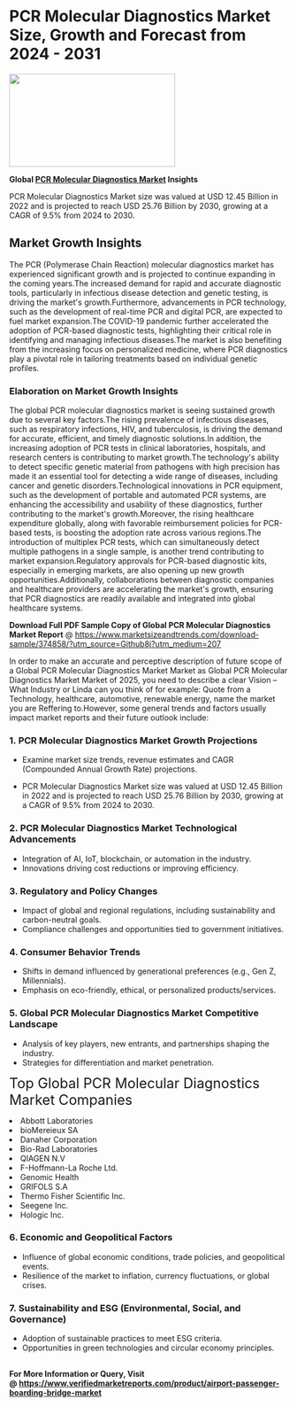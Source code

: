 <H1>PCR Molecular Diagnostics Market Size, Growth and Forecast from 2024 - 2031</H1><img class="aligncenter size-medium wp-image-584254" src="https://thirdeyenews.in/wp-content/uploads/2024/09/Global-Market-Research-300x168.jpeg" alt="" width="300" height="168" /><p><strong>Global&nbsp;<a href="https://www.marketsizeandtrends.com/download-sample/374858/?utm_source=Github8j?utm_medium=207">PCR Molecular Diagnostics Market</a> Insights</strong></p><p>PCR Molecular Diagnostics Market size was valued at USD 12.45 Billion in 2022 and is projected to reach USD 25.76 Billion by 2030, growing at a CAGR of 9.5% from 2024 to 2030.</p><p><h2>Market Growth Insights</h2> The PCR (Polymerase Chain Reaction) molecular diagnostics market has experienced significant growth and is projected to continue expanding in the coming years.The increased demand for rapid and accurate diagnostic tools, particularly in infectious disease detection and genetic testing, is driving the market's growth.Furthermore, advancements in PCR technology, such as the development of real-time PCR and digital PCR, are expected to fuel market expansion.The COVID-19 pandemic further accelerated the adoption of PCR-based diagnostic tests, highlighting their critical role in identifying and managing infectious diseases.The market is also benefiting from the increasing focus on personalized medicine, where PCR diagnostics play a pivotal role in tailoring treatments based on individual genetic profiles. <h3>Elaboration on Market Growth Insights</h3> The global PCR molecular diagnostics market is seeing sustained growth due to several key factors.The rising prevalence of infectious diseases, such as respiratory infections, HIV, and tuberculosis, is driving the demand for accurate, efficient, and timely diagnostic solutions.In addition, the increasing adoption of PCR tests in clinical laboratories, hospitals, and research centers is contributing to market growth.The technology's ability to detect specific genetic material from pathogens with high precision has made it an essential tool for detecting a wide range of diseases, including cancer and genetic disorders.Technological innovations in PCR equipment, such as the development of portable and automated PCR systems, are enhancing the accessibility and usability of these diagnostics, further contributing to the market's growth.Moreover, the rising healthcare expenditure globally, along with favorable reimbursement policies for PCR-based tests, is boosting the adoption rate across various regions.The introduction of multiplex PCR tests, which can simultaneously detect multiple pathogens in a single sample, is another trend contributing to market expansion.Regulatory approvals for PCR-based diagnostic kits, especially in emerging markets, are also opening up new growth opportunities.Additionally, collaborations between diagnostic companies and healthcare providers are accelerating the market's growth, ensuring that PCR diagnostics are readily available and integrated into global healthcare systems.</p><p><span class=""><strong>Download Full PDF Sample Copy of Global PCR Molecular Diagnostics Market Report</strong> @ <a href="https://www.marketsizeandtrends.com/download-sample/374858/?utm_source=Github8j?utm_medium=207" target="_blank">https://www.marketsizeandtrends.com/download-sample/374858/?utm_source=Github8j?utm_medium=207</a></span></p><p>In order to make an accurate and perceptive description of future scope of a Global&nbsp;PCR Molecular Diagnostics Market Market as Global&nbsp;PCR Molecular Diagnostics Market Market of 2025, you need to describe a clear Vision &ndash; What Industry or Linda can you think of for example: Quote from a Technology, healthcare, automotive, renewable energy, name the market you are Reffering to.However, some general trends and factors usually impact market reports and their future outlook include:</p><h3>1.&nbsp;<strong>PCR Molecular Diagnostics Market Growth Projections</strong></h3><ul><li>Examine market size trends, revenue estimates and CAGR (Compounded Annual Growth Rate) projections.</li><li><p>PCR Molecular Diagnostics Market size was valued at USD 12.45 Billion in 2022 and is projected to reach USD 25.76 Billion by 2030, growing at a CAGR of 9.5% from 2024 to 2030.</p></li></ul><h3>2.&nbsp;<strong>PCR Molecular Diagnostics Market Technological Advancements</strong></h3><ul><li>Integration of AI, IoT, blockchain, or automation in the industry.</li><li>Innovations driving cost reductions or improving efficiency.</li></ul><h3>3.&nbsp;<strong>Regulatory and Policy Changes</strong></h3><ul><li>Impact of global and regional regulations, including sustainability and carbon-neutral goals.</li><li>Compliance challenges and opportunities tied to government initiatives.</li></ul><h3>4.&nbsp;<strong>Consumer Behavior Trends</strong></h3><ul><li>Shifts in demand influenced by generational preferences (e.g., Gen Z, Millennials).</li><li>Emphasis on eco-friendly, ethical, or personalized products/services.</li></ul><h3>5.&nbsp;<strong>Global PCR Molecular Diagnostics Market Competitive Landscape</strong></h3><ul><li>Analysis of key players, new entrants, and partnerships shaping the industry.</li><li>Strategies for differentiation and market penetration.</li></ul><p data-pm-slice="1 1 []"><span style="color: inherit; font-family: inherit; font-size: 25px;">Top Global PCR Molecular Diagnostics Market Companies</span></p><div class="" data-test-id=""><p><li>Abbott Laboratories</li><li> bioMereieux SA</li><li> Danaher Corporation</li><li> Bio-Rad Laboratories</li><li> QIAGEN N.V</li><li> F-Hoffmann-La Roche Ltd.</li><li> Genomic Health</li><li> GRIFOLS S.A</li><li> Thermo Fisher Scientific Inc.</li><li> Seegene Inc.</li><li> Hologic Inc.</li></p></div><h3>6.&nbsp;<strong>Economic and Geopolitical Factors</strong></h3><ul><li>Influence of global economic conditions, trade policies, and geopolitical events.</li><li>Resilience of the market to inflation, currency fluctuations, or global crises.</li></ul><h3>7.&nbsp;<strong>Sustainability and ESG (Environmental, Social, and Governance)</strong></h3><ul><li>Adoption of sustainable practices to meet ESG criteria.</li><li>Opportunities in green technologies and circular economy principles.</li></ul><h2><strong style="font-size: 14px;">For More Information or Query, Visit @&nbsp;</strong><a style="background-color: #ffffff; font-size: 14px;" href="https://www.marketsizeandtrends.com/report/pcr-molecular-diagnostics-market/" target="_blank">https://www.verifiedmarketreports.com/product/airport-passenger-boarding-bridge-market</a></h2>